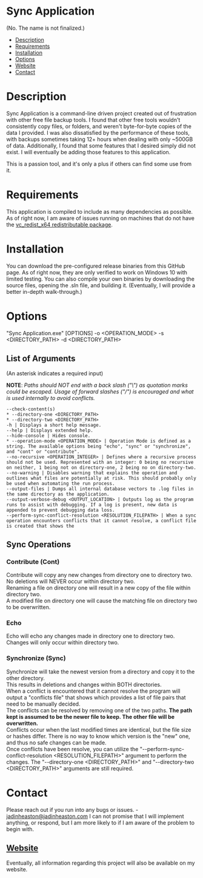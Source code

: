# Sync Application
(No. The name is not finalized.)

- [Description](#description)
- [Requirements](#requirements)
- [Installation](#installation)
- [Options](#options)
- [Website](#website)
- [Contact](#contact)

# Description
Sync Application is a command-line driven project created out of frustration with other free file backup tools. I found that other free tools wouldn't consistently copy files, or folders, and weren't byte-for-byte copies of the data I provided. I was also dissatisfied by the performance of these tools, with backups sometimes taking 12+ hours when dealing with only ~500GB of data.
Additionally, I found that some features that I desired simply did not exist.
    I will eventually be adding those features to this application.


This is a passion tool, and it's only a plus if others can find some use from it.

# Requirements
This application is compiled to include as many dependencies as possible.
As of right now, I am aware of issues running on machines that do not have the [vc_redist_x64 redistributable package](https://docs.microsoft.com/en-us/cpp/windows/latest-supported-vc-redist?view=msvc-170).

# Installation
You can download the pre-configured release binaries from this GitHub page. As of right now, they are only verified to work on Windows 10 with limited testing.
You can also compile your own binaries by downloading the source files, opening the .sln file, and building it.
(Eventually, I will provide a better in-depth walk-through.)

# Options
"Sync Application.exe" [OPTIONS] -o <OPERATION_MODE> -s <DIRECTORY_PATH> -d <DIRECTORY_PATH>
## List of Arguments
(An asterisk indicates a required input)

**NOTE**: *Paths should NOT end with a back slash ("\\") as quotation marks could be escaped. Usage of forward slashes ("/") is encouraged and what is used internally to avoid conflicts.*
```
--check-content(s)
* --directory-one <DIRECTORY_PATH>
* --directory-two <DIRECTORY_PATH>
-h | Displays a short help message.
--help | Displays extended help.
--hide-console | Hides console.
* --operation-mode <OPERATION_MODE> | Operation Mode is defined as a string. The available options being "echo", "sync" or "synchronize", and "cont" or "contribute".
--no-recursive <OPERATION_INTEGER> | Defines where a recursive process should not be used. Represented with an integer: 0 being no recursive on neither, 1 being not on directory-one, 2 being no on directory-two.
--no-warning | Disables warning that explains the operation and outlines what files are potentially at risk. This should probably only be used when automating the run process.
--output-files | Dumps all internal database vectors to .log files in the same directory as the application.
--output-verbose-debug <OUTPUT_LOCATION> | Outputs log as the program runs to assist with debugging. If a log is present, new data is appended to prevent debugging data loss.
--perform-sync-conflict-resolution <RESOLUTION_FILEPATH> | When a sync operation encounters conflicts that it cannot resolve, a conflict file is created that shows the 
```
## Sync Operations

### Contribute (Cont)
Contribute will copy any new changes from directory one to directory two.  
No deletions will NEVER occur within directory two.  
Renaming a file on directory one will result in a new copy of the file within directory two.  
A modified file on directory one will cause the matching file on directory two to be overwritten.
### Echo
Echo will echo any changes made in directory one to directory two.  
Changes will only occur within directory two.  

### Synchronize (Sync)
Synchronize will take the newest version from a directory and copy it to the other directory.  
This results in deletions and changes within BOTH directories.  
When a conflict is encountered that it cannot resolve the program will output a "conflicts file" that shows which provides a list of file pairs that need to be manually decided.  
The conflicts can be resolved by removing one of the two paths. **The path kept is assumed to be the newer file to keep. The other file will be overwritten.**  
Conflicts occur when the last modified times are identical, but the file size or hashes differ. There is no way to know which version is the "new" one, and thus no safe changes can be made.  
Once conflicts have been resolve, you can utilize the "--perform-sync-conflict-resolution <RESOLUTION_FILEPATH>" argument to perform the changes. The "--directory-one <DIRECTORY_PATH>" and "--directory-two <DIRECTORY_PATH>" arguments are still required.  

# Contact
Please reach out if you run into any bugs or issues. - jadinheaston@jadinheaston.com
I can not promise that I will implement anything, or respond, but I am more likely to if I am aware of the problem to begin with.

## [Website](https://www.jadinheaston.com/)
Eventually, all information regarding this project will also be available on my website.

